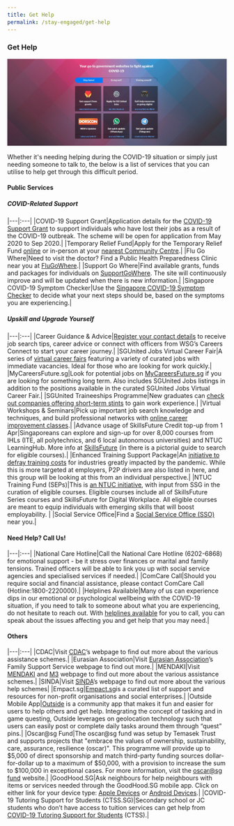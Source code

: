 ```yaml
---
title: Get Help
permalink: /stay-engaged/get-help
---
```


### Get Help

![Get Help](/images/gethelp.jpg)

Whether it's needing helping during the COVID-19 situation or simply just needing someone to talk to, the below is a list of services that you can utilise to help get through this difficult period.

#### Public Services

##### COVID-Related Support

|---|:---|
|COVID-19 Support Grant|Application details for the [COVID-19 Support Grant](https://www.singaporebudget.gov.sg/docs/default-source/budget_2020/download/pdf/supplementary_annexb2.pdf) to support individuals who have lost their jobs as a result of the COVID-19 outbreak. The scheme will be open for application from May 2020 to Sep 2020.|
|Temporary Relief Fund|Apply for the Temporary Relief Fund [online](https://form.gov.sg/#!/5e85469de009ee0011e262b9) or in-person at your [nearest Community Centre](https://www.facebook.com/PAFrenz/videos/532405494344492/?vh=e).|
|Flu Go Where|Need to visit the doctor? Find a Public Health Preparedness Clinic near you at [FluGoWhere](https://www.flugowhere.gov.sg).|
|Support Go Where|Find available grants, funds and packages for individuals on [SupportGoWhere](https://www.supportgowhere.gov.sg/). The site will continuously improve and will be updated when there is new information.|
|Singapore COVID-19 Symptom Checker|Use the [Singapore COVID-19 Symptom Checker](https://www.sgcovidcheck.com) to decide what your next steps should be, based on the symptoms you are experiencing.|

##### Upskill and Upgrade Yourself

|---|:---|
|Career Guidance & Advice|[Register your contact details](https://go.gov.sg/sgunited-ccform) to receive job search tips, career advice or connect with officers from WSG’s Careers Connect to start your career journey.|
|SGUnited Jobs Virtual Career Fair|A series of [virtual career fairs](https://vcf.mycareersfuture.sg/vcf?utm_source=mccy&utm_medium=digital&utm_campaign=sgunited) featuring a variety of curated jobs with immediate vacancies. Ideal for those who are looking for work quickly.|
|MyCareersFuture.sg|Look for potential jobs on [MyCareersFuture.sg](https://www.mycareersfuture.sg/?utm_source=mccy&utm_medium=digital&utm_campaign=sgunited) if you are looking for something long term. Also includes SGUnited Jobs listings in addition to the positions available in the curated SGUnited Jobs Virtual Career Fair.|
|SGUnited Traineeships Programme|New graduates can [check out companies offering short-term stints](https://www.wsg.gov.sg/SGUnitedTraineeships-Trainees.html?utm_source=mccy&utm_medium=digital&utm_campaign=sgunited) to gain work experience.|
|Virtual Workshops & Seminars|Pick up important job search knowledge and techniques, and build professional networks with [online career improvement classes](https://www.ssg-wsg.gov.sg/events.html?utm_source=mccy&utm_medium=digital&utm_campaign=sgunited).|
|Advance usage of SkillsFuture Credit top-up from 1 Apr|Singaporeans can explore and sign-up for over 8,000 courses from IHLs (ITE, all polytechnics, and 6 local autonomous universities) and NTUC LearningHub. More info at [SkillsFuture](https://www.skillsfuture.sg/credit) (in there is a pictorial guide to search for eligible courses).|
|Enhanced Training Support Package|An [initiative to defray training costs](https://www.ssg.gov.sg/ETSP_EnhancedAP) for industries greatly impacted by the pandemic. While this is more targeted at employers, P2P drivers are also listed in here, and this group will be looking at this from an individual perspective.|
|NTUC Training Fund (SEPs)|This is [an NTUC initiative](https://www.ntuclearninghub.com/ntuc-training-fund-seps/), with input from SSG in the curation of eligible courses. Eligible courses include all of SkillsFuture Series courses and SkillsFuture for Digital Workplace. All eligible courses are meant to equip individuals with emerging skills that will boost employability. |
|Social Service Office|Find a [Social Service Office (SSO)](https://www.msf.gov.sg/dfcs/sso/default.aspx) near you.|

#### Need Help? Call Us!

|---|:---|
|National Care Hotline|Call the National Care Hotline (6202-6868) for emotional support - be it stress over finances or marital and family tensions. Trained officers will be able to link you up with social service agencies and specialised services if needed.|
|ComCare Call|Should you require social and financial assistance, please contact ComCare Call (Hotline:1800-2220000).|
|Helplines Available|Many of us can experience dips in our emotional or psychological wellbeing with the COVID-19 situation, if you need to talk to someone about what you are experiencing, do not hesitate to reach out. With [helplines available](https://www.gov.sg/article/call-these-helplines-if-you-need-emotional-or-psychological-support) for you to call, you can speak about the issues affecting you and get help that you may need.|

#### Others

|---|:---|
|CDAC|Visit [CDAC](https://www.cdac.org.sg/get-assistance/)’s webpage to find out more about the various assistance schemes.|
|Eurasian Association|Visit [Eurasian Association](http://www.eurasians.org.sg/family-support/)’s Family Support Service webpage to find out more.|
|MENDAKI|Visit [MENDAKI](http://www.mendaki.org.sg/assistance-landing/) and [M3](https://www.m3.sg/) webpage to find out more about the various assistance schemes.|
|SINDA|Visit [SINDA](http://www.sinda.org.sg/sindacares/)’s webpage to find out more about the various help schemes|
|Empact.sg|[Empact.sg](https://www.empact.sg/)is a curated list of support and resources for non-profit organisations and social enterprises.|
|Outside Mobile App|[Outside](https://www.outsideapp.co/) is a community app that makes it fun and easier for users to help others and get help. Integrating the concept of tasking and in game questing, Outside leverages on geolocation technology such that users can easily post or complete daily tasks around them through “quest” pins.|
|Oscar@sg Fund|The oscar@sg fund was setup by Temasek Trust and supports projects that "embrace the values of ownership, sustainability, care, assurance, resilience (oscar)". This programme will provide up to $5,000 of direct sponsorship and match third-party funding sources dollar-for-dollar up to a maximum of $50,000, with a provision to increase the sum to $100,000 in exceptional cases. For more information, visit the [oscar@sg fund](https://www.temasektrust.org.sg/Oscar) website.|
|GoodHood.SG|Ask neighbours for help neighbours with items or services needed through the GoodHood.SG mobile app. Click on either link for your device type: [Apple Devices](https://apps.apple.com/sg/app/goodhood-sg-neighbourhood-app/id1494686562) or [Android Devices](https://play.google.com/store/apps/details?id=sg.goodhood.app&hl=en).|
|COVID-19 Tutoring Support for Students (CTSS.SG)|Secondary school or JC students who don’t have access to tuition services can get help from [COVID-19 Tutoring Support for Students](https://www.covidtutoringsupport.weebly.com) (CTSS).|

